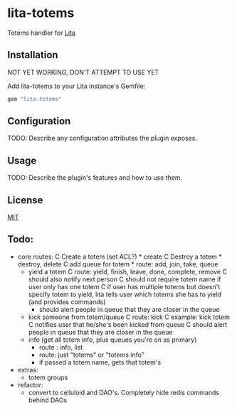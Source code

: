 # lita-totems

Totems handler for [Lita](https://github.com/jimmycuadra/lita)

## Installation

NOT YET WORKING, DON'T ATTEMPT TO USE YET

Add lita-totems to your Lita instance's Gemfile:

``` ruby
gem "lita-totems"
```

## Configuration

TODO: Describe any configuration attributes the plugin exposes.

## Usage

TODO: Describe the plugin's features and how to use them.

## License

[MIT](http://opensource.org/licenses/MIT)

## Todo:

* core routes:
	C Create a totem (set ACL?)
		* create
	C Destroy a totem
		* destroy, delete
	C add queue for totem
		* route: add, join, take, queue
	* yield a totem
		C route: yield, finish, leave, done, complete, remove
		C should also notify next person
		C should not require totem name if user only has one totem
			C if user has multiple totems but doesn't specify totem to yield, lita tells user which totems she has to yield (and provides commands)
		* should alert people in queue that they are closer in the queue
	* kick someone from totem/queue
		C route: kick
		C example: kick totem
		C notifies user that he/she's been kicked from queue
		C should alert people in queue that they are closer in the queue
	* info (get all totem info, plus queues you're on as primary)
	    * route : info, list
	    * route: just "totems" or "totems info"
	    * if passed a totem name, gets that totem's
* extras:
    * totem groups
* refactor:
    * convert to celluloid and DAO's.  Completely hide redis commands behind DAOs